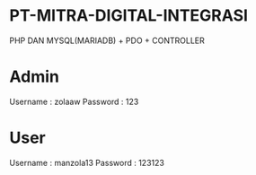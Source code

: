 # PT-MITRA-DIGITAL-INTEGRASI
PHP DAN MYSQL(MARIADB) + PDO + CONTROLLER

# Admin
Username : zolaaw
Password : 123

# User
Username : manzola13
Password : 123123
